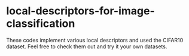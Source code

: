 # local-descriptors-for-image-classification

These codes implement various local descriptors and used the CIFAR10 dataset.
Feel free to check them out and try it your own datasets.
